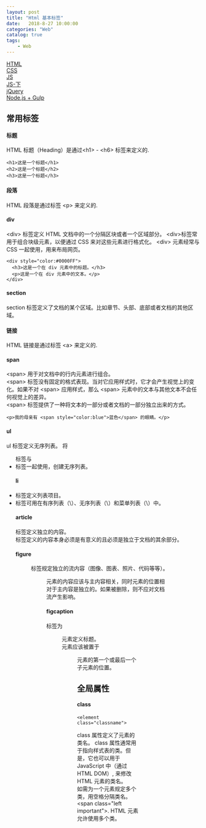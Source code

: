 ```yaml
---                      
layout: post                      
title: "Html 基本标签"                      
date:   2018-8-27 10:00:00                       
categories: "Web"                      
catalog: true                      
tags:                       
    - Web                      
---            
```

    
[HTML](https://blog.csdn.net/wuyxinu/article/details/103515157)      
[CSS](https://blog.csdn.net/wuyxinu/article/details/103583618)    
[JS](https://blog.csdn.net/wuyxinu/article/details/103642800)    
[JS-下](https://blog.csdn.net/wuyxinu/article/details/103646041)   
[jQuery](https://blog.csdn.net/wuyxinu/article/details/103669718)   
[Node.js + Gulp](https://blog.csdn.net/wuyxinu/article/details/103774211)  


## 常用标签    
#### 标题
HTML 标题（Heading）是通过&lt;h1&gt; - &lt;h6&gt; 标签来定义的.

	<h1>这是一个标题</h1>
	<h2>这是一个标题</h2>
	<h3>这是一个标题</h3>
	
#### 段落

HTML 段落是通过标签 &lt;p&gt; 来定义的.

#### div

&lt;div&gt; 标签定义 HTML 文档中的一个分隔区块或者一个区域部分。 &lt;div&gt;标签常用于组合块级元素，以便通过 CSS 来对这些元素进行格式化。
&lt;div&gt; 元素经常与 CSS 一起使用，用来布局网页。

	<div style="color:#0000FF">
	  <h3>这是一个在 div 元素中的标题。</h3>
	  <p>这是一个在 div 元素中的文本。</p>
	</div>

#### section

section 标签定义了文档的某个区域。比如章节、头部、底部或者文档的其他区域。
	
#### 链接

HTML 链接是通过标签 &lt;a&gt; 来定义的.

#### span

&lt;span&gt; 用于对文档中的行内元素进行组合。  
&lt;span&gt; 标签没有固定的格式表现。当对它应用样式时，它才会产生视觉上的变化。如果不对 &lt;span&gt; 应用样式，那么 &lt;span&gt; 元素中的文本与其他文本不会任何视觉上的差异。  
&lt;span&gt; 标签提供了一种将文本的一部分或者文档的一部分独立出来的方式。  

	<p>我的母亲有 <span style="color:blue">蓝色</span> 的眼睛。</p>

#### ul
ul 标签定义无序列表。
将 <ul> 标签与 <li> 标签一起使用，创建无序列表。

#### li
<li> 标签定义列表项目。
<li> 标签可用在有序列表（\<ol\>）、无序列表（\<ul\>）和菜单列表（\<menu\>）中。


#### article
<article> 标签定义独立的内容。
<article> 标签定义的内容本身必须是有意义的且必须是独立于文档的其余部分。


#### figure
<figure> 标签规定独立的流内容（图像、图表、照片、代码等等）。
<figure> 元素的内容应该与主内容相关，同时元素的位置相对于主内容是独立的。如果被删除，则不应对文档流产生影响。


#### figcaption
<figcaption> 标签为 <figure> 元素定义标题。
<figcaption> 元素应该被置于 <figure> 元素的第一个或最后一个子元素的位置。


## 全局属性
#### class

	<element class="classname">
	
class 属性定义了元素的类名。 class 属性通常用于指向样式表的类。但是，它也可以用于 JavaScript 中（通过 HTML DOM）, 来修改 HTML 元素的类名。  
如需为一个元素规定多个类，用空格分隔类名。 &lt;span class="left important"&gt;. HTML 元素允许使用多个类。  
